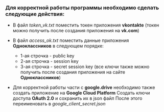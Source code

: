 ### Для корректной работы программы необходимо сделать следующие действия:

- В файл *token_vk.txt* поместить токен приложения **vkontakte**
(токен можно получить после создания приложения на **vk.com**)

- В файл *access_ok.txt* поместить данные приложения **Одноклассников** в следующем порядке:
	- 1-ая строчка - public key
	- 2-ая строчка - session key
	- 3-ая строчка - secret session key
(все ключи также можно получить после создания приложения на сайте **Одноклассников**)

- Для корректной работы части с **google.drive** необходимо также создать приложение на **Google Cloud Platform**
Создать ключи доступа **OAuth 2.0** и сохранить их в json файл
После этого переименовать в *google_client_secret.json*